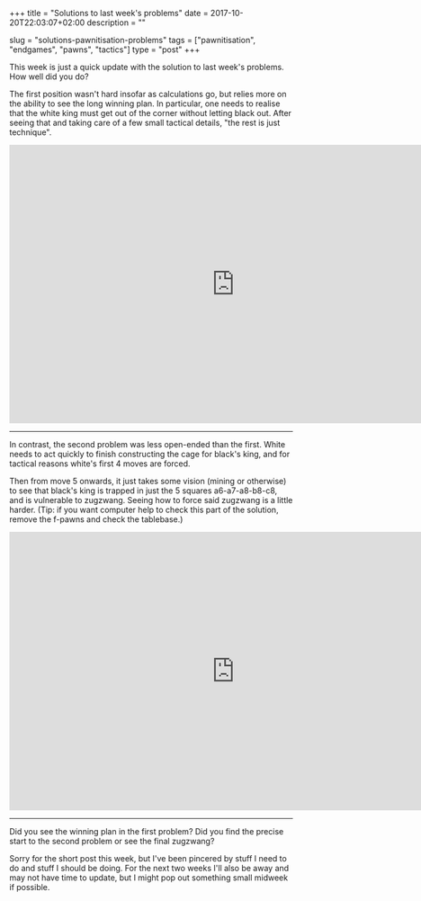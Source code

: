 +++
title = "Solutions to last week's problems"
date = 2017-10-20T22:03:07+02:00
description = ""

slug = "solutions-pawnitisation-problems"
tags = ["pawnitisation", "endgames", "pawns", "tactics"]
type = "post"
+++

This week is just a quick update with the solution to last week's problems. How well did you do?

The first position wasn't hard insofar as calculations go, but relies more on the ability to see the long winning plan. In particular, one needs to realise that the white king must get out of the corner without letting black out. After seeing that and taking care of a few small tactical details, "the rest is just technique".

<iframe width=800 height=495 frameborder=0 src="https://lichess.org/study/embed/iS3Dp19A/hL4PEqyd"></iframe>

-----------

In contrast, the second problem was less open-ended than the first. White needs to act quickly to finish constructing the cage for black's king, and for tactical reasons white's first 4 moves are forced.

Then from move 5 onwards, it just takes some vision (mining or otherwise) to see that black's king is trapped in just the 5 squares a6-a7-a8-b8-c8, and is vulnerable to zugzwang. Seeing how to force said zugzwang is a little harder. (Tip: if you want computer help to check this part of the solution, remove the f-pawns and check the tablebase.)

<iframe width=800 height=495 frameborder=0 src="https://lichess.org/study/embed/iS3Dp19A/XXiVYZ87"></iframe>

-----------

Did you see the winning plan in the first problem? Did you find the precise start to the second problem or see the final zugzwang?

Sorry for the short post this week, but I've been pincered by stuff I need to do and stuff I should be doing. For the next two weeks I'll also be away and may not have time to update, but I might pop out something small midweek if possible.